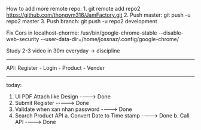 How to add more remote repo:
    1. git remote add repo2 https://github.com/thongvm316/JamFactory.git
    2. Push master: git push -u repo2 master
    3. Push branch: git push -u repo2 development

Fix Cors in localhost-chorme: 
/usr/bin/google-chrome-stable --disable-web-security --user-data-dir=/home/jossnaz/.config/google-chrome/

Study 2-3 video in 30m everyday -> discipline

---------------------------------------------------------
API: Register - Login - Product - Vender

----
today:

1. UI PDF Attach like Design ----> Done
2. Submit Register -----> Done
3. Validate when xan nhan password ----> Done
4. Search Product API
    a. Convert Date to Time stamp ----> Done
    b. Call API ----> Done